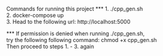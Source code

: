 Commands for running this project
*** 1. ./cpp_gen.sh<br>
    2. docker-compose up<br>
    3. Head to the following url: http://localhost:5000<br>

*** If permission is denied when running ./cpp_gen.sh,<br> 
    try the following following command: chmod +x cpp_gen.sh<br>
    Then proceed to steps 1. - 3. again
